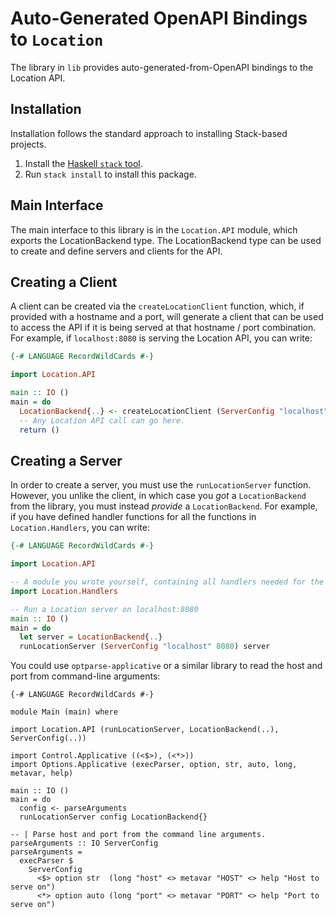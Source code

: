 # Auto-Generated OpenAPI Bindings to `Location`

The library in `lib` provides auto-generated-from-OpenAPI bindings to the Location API.

## Installation

Installation follows the standard approach to installing Stack-based projects.

1. Install the [Haskell `stack` tool](http://docs.haskellstack.org/en/stable/README).
2. Run `stack install` to install this package.

## Main Interface

The main interface to this library is in the `Location.API` module, which exports the LocationBackend type. The LocationBackend
type can be used to create and define servers and clients for the API.

## Creating a Client

A client can be created via the `createLocationClient` function, which, if provided with a hostname and a port, will generate
a client that can be used to access the API if it is being served at that hostname / port combination. For example, if
`localhost:8080` is serving the Location API, you can write:

```haskell
{-# LANGUAGE RecordWildCards #-}

import Location.API

main :: IO ()
main = do
  LocationBackend{..} <- createLocationClient (ServerConfig "localhost" 8080)
  -- Any Location API call can go here.
  return ()
```

## Creating a Server

In order to create a server, you must use the `runLocationServer` function. However, you unlike the client, in which case you *got* a `LocationBackend`
from the library, you must instead *provide* a `LocationBackend`. For example, if you have defined handler functions for all the
functions in `Location.Handlers`, you can write:

```haskell
{-# LANGUAGE RecordWildCards #-}

import Location.API

-- A module you wrote yourself, containing all handlers needed for the LocationBackend type.
import Location.Handlers

-- Run a Location server on localhost:8080
main :: IO ()
main = do
  let server = LocationBackend{..}
  runLocationServer (ServerConfig "localhost" 8080) server
```

You could use `optparse-applicative` or a similar library to read the host and port from command-line arguments:
```
{-# LANGUAGE RecordWildCards #-}

module Main (main) where

import Location.API (runLocationServer, LocationBackend(..), ServerConfig(..))

import Control.Applicative ((<$>), (<*>))
import Options.Applicative (execParser, option, str, auto, long, metavar, help)

main :: IO ()
main = do
  config <- parseArguments
  runLocationServer config LocationBackend{}

-- | Parse host and port from the command line arguments.
parseArguments :: IO ServerConfig
parseArguments =
  execParser $
    ServerConfig
      <$> option str  (long "host" <> metavar "HOST" <> help "Host to serve on")
      <*> option auto (long "port" <> metavar "PORT" <> help "Port to serve on")
```
